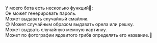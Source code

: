 У моего бота есть несколько функций🤗:<br />
Он может генерировать пароль.<br />
Может выдавать случайный смайлик.<br />😉
Может случайным образом выдавать орела или решку.<br />
Может выдвать случайную мемную картинку.<br />
Может по фотографии ядовитого гриба определять его название.🚀
